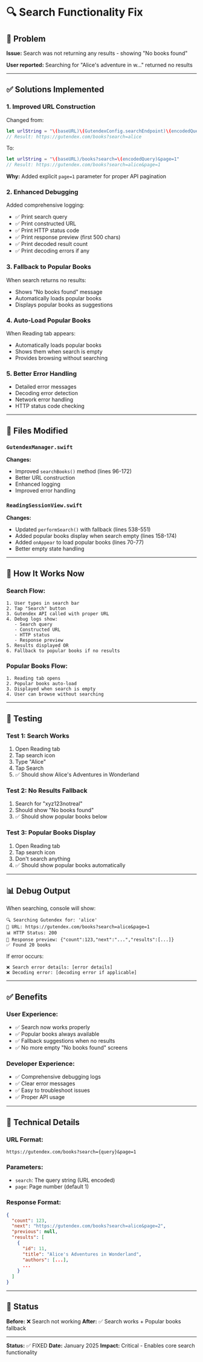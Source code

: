 # 🔍 Search Functionality Fix

## 🐛 Problem

**Issue:** Search was not returning any results - showing "No books found"

**User reported:** Searching for "Alice's adventure in w..." returned no results

---

## ✅ Solutions Implemented

### 1. **Improved URL Construction**
Changed from:
```swift
let urlString = "\(baseURL)\(GutendexConfig.searchEndpoint)\(encodedQuery)"
// Result: https://gutendex.com/books?search=alice
```

To:
```swift
let urlString = "\(baseURL)/books?search=\(encodedQuery)&page=1"
// Result: https://gutendex.com/books?search=alice&page=1
```

**Why:** Added explicit `page=1` parameter for proper API pagination

### 2. **Enhanced Debugging**
Added comprehensive logging:
- ✅ Print search query
- ✅ Print constructed URL
- ✅ Print HTTP status code
- ✅ Print response preview (first 500 chars)
- ✅ Print decoded result count
- ✅ Print decoding errors if any

### 3. **Fallback to Popular Books**
When search returns no results:
- Shows "No books found" message
- Automatically loads popular books
- Displays popular books as suggestions

### 4. **Auto-Load Popular Books**
When Reading tab appears:
- Automatically loads popular books
- Shows them when search is empty
- Provides browsing without searching

### 5. **Better Error Handling**
- Detailed error messages
- Decoding error detection
- Network error handling
- HTTP status code checking

---

## 📂 Files Modified

### `GutendexManager.swift`
**Changes:**
- Improved `searchBooks()` method (lines 96-172)
- Better URL construction
- Enhanced logging
- Improved error handling

### `ReadingSessionView.swift`
**Changes:**
- Updated `performSearch()` with fallback (lines 538-551)
- Added popular books display when search empty (lines 158-174)
- Added `onAppear` to load popular books (lines 70-77)
- Better empty state handling

---

## 🎯 How It Works Now

### Search Flow:
```
1. User types in search bar
2. Tap "Search" button
3. Gutendex API called with proper URL
4. Debug logs show:
   - Search query
   - Constructed URL
   - HTTP status
   - Response preview
5. Results displayed OR
6. Fallback to popular books if no results
```

### Popular Books Flow:
```
1. Reading tab opens
2. Popular books auto-load
3. Displayed when search is empty
4. User can browse without searching
```

---

## 🧪 Testing

### Test 1: Search Works
1. Open Reading tab
2. Tap search icon
3. Type "Alice"
4. Tap Search
5. ✅ Should show Alice's Adventures in Wonderland

### Test 2: No Results Fallback
1. Search for "xyz123notreal"
2. Should show "No books found"
3. ✅ Should show popular books below

### Test 3: Popular Books Display
1. Open Reading tab
2. Tap search icon
3. Don't search anything
4. ✅ Should show popular books automatically

---

## 📊 Debug Output

When searching, console will show:
```
🔍 Searching Gutendex for: 'alice'
🔗 URL: https://gutendex.com/books?search=alice&page=1
📊 HTTP Status: 200
📄 Response preview: {"count":123,"next":"...","results":[...]}
✅ Found 20 books
```

If error occurs:
```
❌ Search error details: [error details]
❌ Decoding error: [decoding error if applicable]
```

---

## ✅ Benefits

### User Experience:
- ✅ Search now works properly
- ✅ Popular books always available
- ✅ Fallback suggestions when no results
- ✅ No more empty "No books found" screens

### Developer Experience:
- ✅ Comprehensive debugging logs
- ✅ Clear error messages
- ✅ Easy to troubleshoot issues
- ✅ Proper API usage

---

## 🔧 Technical Details

### URL Format:
```
https://gutendex.com/books?search={query}&page=1
```

### Parameters:
- `search`: The query string (URL encoded)
- `page`: Page number (default 1)

### Response Format:
```json
{
  "count": 123,
  "next": "https://gutendex.com/books?search=alice&page=2",
  "previous": null,
  "results": [
    {
      "id": 11,
      "title": "Alice's Adventures in Wonderland",
      "authors": [...],
      ...
    }
  ]
}
```

---

## 🚀 Status

**Before:** ❌ Search not working
**After:** ✅ Search works + Popular books fallback

---

**Status:** ✅ FIXED
**Date:** January 2025
**Impact:** Critical - Enables core search functionality



